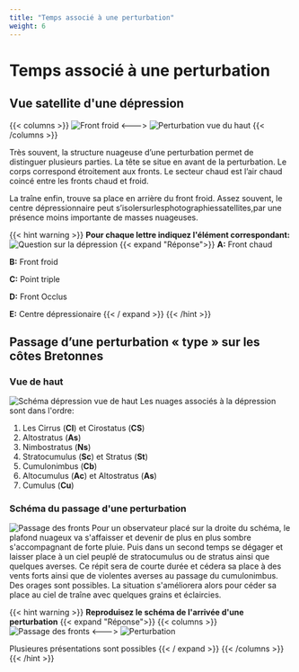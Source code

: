 ```yaml
---
title: "Temps associé à une perturbation"
weight: 6
---
```


# Temps associé à une perturbation

## Vue satellite d'une dépression
{{< columns >}}
![Front froid](../images/satellite-view-depression.png)
<--->
![Perturbation vue du haut](../images/perturbation-skyview.png)
{{< /columns >}}

Très souvent, la structure nuageuse d’une perturbation permet de distinguer plusieurs parties. La tête se situe en avant de la perturbation.
Le corps correspond étroitement aux fronts. Le secteur chaud est l’air chaud coincé entre les fronts chaud et froid.

La traîne enfin, trouve sa place en arrière du front froid.
Assez souvent, le centre dépressionnaire peut s’isolersurlesphotographiessatellites,par une présence moins importante de masses nuageuses.

{{< hint warning >}}
**Pour chaque lettre indiquez l'élément correspondant:** 
![Question sur la dépression](../images/depression-question.png)
{{< expand "Réponse">}}
**A:** Front chaud

**B:** Front froid

**C:** Point triple

**D:** Front Occlus

**E:** Centre dépressionaire
{{< / expand >}}
{{< /hint >}}

## Passage d’une perturbation « type » sur les côtes Bretonnes
### Vue de haut
![Schéma dépression vue de haut](../images/sky-view-depression.png)
Les nuages associés à la dépression sont dans l'ordre:
1. Les Cirrus (**CI**) et Cirostatus (**CS**)
2. Altostratus (**As**)
3. Nimbostratus (**Ns**)
4. Stratocumulus (**Sc**) et Stratus (**St**)
5. Cumulonimbus (**Cb**)
6. Altocumulus (**Ac**) et Altostratus (**As**)
7. Cumulus (**Cu**)

### Schéma du passage d'une perturbation
![Passage des fronts](../images/fronts-passage.png)
Pour un observateur placé sur la droite du schéma, le plafond nuageux va s'affaisser et devenir de plus en plus sombre s'accompagnant de forte pluie. 
Puis dans un second temps se dégager et laisser place à un ciel peuplé de stratocumulus ou de stratus ainsi que quelques averses.
Ce répit sera de courte durée et cédera sa place à des vents forts ainsi que de violentes averses au passage du cumulonimbus. Des orages sont possibles.
La situation s'améliorera alors pour céder sa place au ciel de traîne avec quelques grains et éclaircies.

{{< hint warning >}}
**Reproduisez le schéma de l'arrivée d'une perturbation**
{{< expand "Réponse">}}
{{< columns >}}
![Passage des fronts](../images/fronts-passage.png)
<--->
![Perturbation](../images/perturbation.gif)

Plusieures présentations sont possibles
{{< / expand >}}
{{< /columns >}}
{{< /hint >}}
